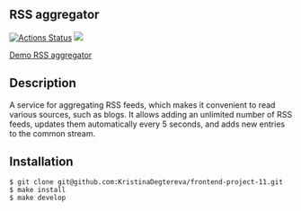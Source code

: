 ## RSS aggregator
[![Actions Status](https://github.com/KristinaDegtereva/frontend-project-11/workflows/hexlet-check/badge.svg)](https://github.com/KristinaDegtereva/frontend-project-11/actions) <a href="https://codeclimate.com/github/KristinaDegtereva/frontend-project-11/maintainability"><img src="https://api.codeclimate.com/v1/badges/b983697d906964f63d60/maintainability" /></a>

<a href="https://frontend-project-11-8u8o-kristinas-projects-97d5929c.vercel.app">Demo RSS aggregator</a>

## Description
A service for aggregating RSS feeds, which makes it convenient to read various sources, such as blogs. It allows adding an unlimited number of RSS feeds, updates them automatically every 5 seconds, and adds new entries to the common stream.

## Installation
```
$ git clone git@github.com:KristinaDegtereva/frontend-project-11.git
$ make install
$ make develop
```
